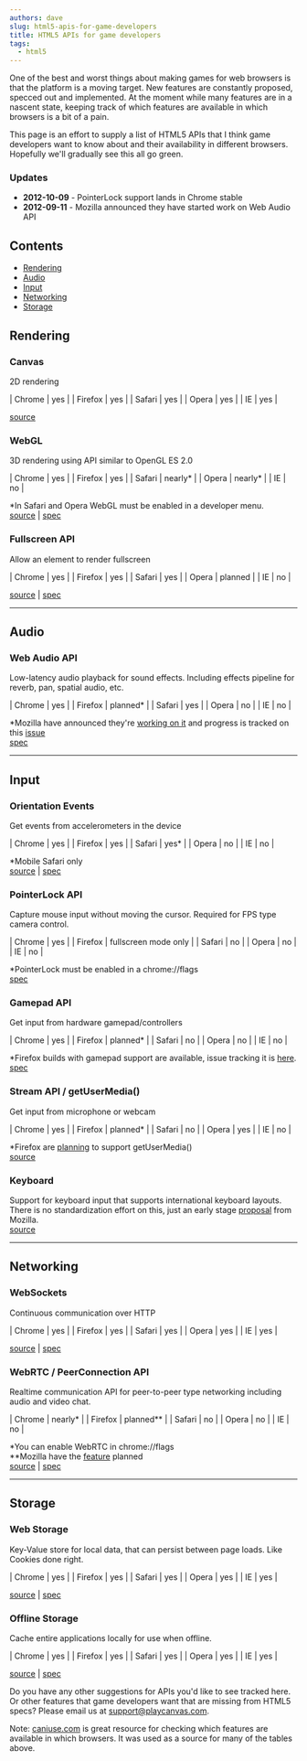 ```yaml
---
authors: dave
slug: html5-apis-for-game-developers
title: HTML5 APIs for game developers
tags:
  - html5
---
```


One of the best and worst things about making games for web browsers is that the platform is a moving target. New features are constantly proposed, specced out and implemented. At the moment while many features are in a nascent state, keeping track of which features are available in which browsers is a bit of a pain.

This page is an effort to supply a list of HTML5 APIs that I think game developers want to know about and their availability in different browsers. Hopefully we'll gradually see this all go green.

### Updates

- **2012-10-09** - PointerLock support lands in Chrome stable
- **2012-09-11** - Mozilla announced they have started work on Web Audio API

## Contents

- [Rendering](#rendering)
- [Audio](#audio)
- [Input](#input)
- [Networking](#networking)
- [Storage](#storage)

## Rendering

### Canvas

2D rendering

| Chrome  | yes |
| Firefox | yes |
| Safari  | yes |
| Opera   | yes |
| IE      | yes |

[source](https://caniuse.com/canvas)

### WebGL

3D rendering using API similar to OpenGL ES 2.0

| Chrome  | yes      |
| Firefox | yes      |
| Safari  | nearly\* |
| Opera   | nearly\* |
| IE      | no       |

*In Safari and Opera WebGL must be enabled in a developer menu.  
[source](https://caniuse.com/webgl) | [spec](https://registry.khronos.org/webgl/specs/latest/1.0/)

### Fullscreen API

Allow an element to render fullscreen

| Chrome  | yes     |
| Firefox | yes     |
| Safari  | yes     |
| Opera   | planned |
| IE      | no      |

[source](https://caniuse.com/fullscreen) \| [spec](https://fullscreen.spec.whatwg.org/)

---

## Audio

### Web Audio API

Low-latency audio playback for sound effects. Including effects pipeline for reverb, pan, spatial audio, etc.

| Chrome  | yes       |
| Firefox | planned\* |
| Safari  | yes       |
| Opera   | no        |
| IE      | no        |

*Mozilla have announced they're [working on it](https://wiki.mozilla.org/Web_Audio_API) and progress is tracked on this [issue](https://bugzilla.mozilla.org/show_bug.cgi?id=779297)  
[spec](https://dvcs.w3.org/hg/audio/raw-file/tip/webaudio/specification.html)

---

## Input

### Orientation Events

Get events from accelerometers in the device

| Chrome  | yes   |
| Firefox | yes   |
| Safari  | yes\* |
| Opera   | no    |
| IE      | no    |

*Mobile Safari only  
[source](https://caniuse.com/deviceorientation) | [spec](https://w3c.github.io/deviceorientation/spec-source-orientation.html)

### PointerLock API

Capture mouse input without moving the cursor. Required for FPS type camera control.

| Chrome  | yes                  |
| Firefox | fullscreen mode only |
| Safari  | no                   |
| Opera   | no                   |
| IE      | no                   |

*PointerLock must be enabled in a chrome://flags  
[spec](https://w3c.github.io/pointerlock/)

### Gamepad API

Get input from hardware gamepad/controllers

| Chrome  | yes       |
| Firefox | planned\* |
| Safari  | no        |
| Opera   | no        |
| IE      | no        |

*Firefox builds with gamepad support are available, issue tracking it is [here](https://bugzilla.mozilla.org/show_bug.cgi?id=604039).  
[spec](https://w3c.github.io/gamepad/)

### Stream API / getUserMedia()

Get input from microphone or webcam

| Chrome  | yes       |
| Firefox | planned\* |
| Safari  | no        |
| Opera   | yes       |
| IE      | no        |

*Firefox are [planning](https://wiki.mozilla.org/Platform/Features/Camera_API_-_Phase_2_(getUserMedia)) to support getUserMedia()  
[source](https://caniuse.com/stream)

### Keyboard

Support for keyboard input that supports international keyboard layouts. There is no standardization effort on this, just an early stage [proposal](https://wiki.mozilla.org/Platform/AreWeFunYet#Keyboard_input_that_ignores_keyboard_layouts) from Mozilla.  
[source](https://wiki.mozilla.org/Platform/AreWeFunYet#Keyboard_input_that_ignores_keyboard_layouts)

---

## Networking

### WebSockets

Continuous communication over HTTP

| Chrome  | yes |
| Firefox | yes |
| Safari  | yes |
| Opera   | yes |
| IE      | yes |

[source](https://caniuse.com/websockets) \| [spec](https://websockets.spec.whatwg.org/)

### WebRTC / PeerConnection API

Realtime communication API for peer-to-peer type networking including audio and video chat.

| Chrome  | nearly\*    |
| Firefox | planned\*\* |
| Safari  | no          |
| Opera   | no          |
| IE      | no          |

*You can enable WebRTC in chrome://flags  
**Mozilla have the [feature](https://wiki.mozilla.org/Platform/Features/WebRTC) planned  
[source](https://webrtc.org/) | [spec](https://www.w3.org/TR/webrtc/)

---

## Storage

### Web Storage

Key-Value store for local data, that can persist between page loads. Like Cookies done right.

| Chrome  | yes |
| Firefox | yes |
| Safari  | yes |
| Opera   | yes |
| IE      | yes |

[source](https://caniuse.com/namevalue-storage) \| [spec](https://html.spec.whatwg.org/multipage/#toc-webstorage)

### Offline Storage

Cache entire applications locally for use when offline.

| Chrome  | yes |
| Firefox | yes |
| Safari  | yes |
| Opera   | yes |
| IE      | yes |

[source](https://caniuse.com/offline-apps) \| [spec](https://www.w3.org/TR/2011/WD-html5-20110525/offline.html#offline)

Do you have any other suggestions for APIs you'd like to see tracked here. Or other features that game developers want that are missing from HTML5 specs? Please email us at [support@playcanvas.com](mailto:support@playcanvas.com).

Note: [caniuse.com](https://caniuse.com/) is great resource for checking which features are available in which browsers. It was used as a source for many of the tables above.
